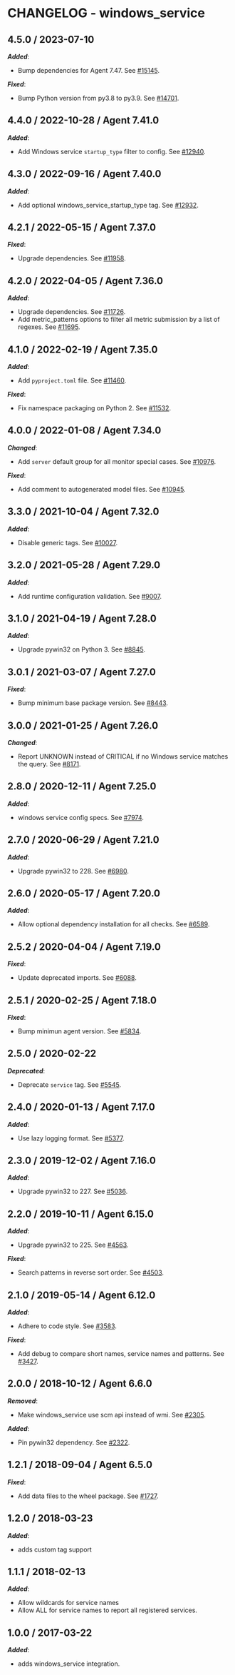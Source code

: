 # CHANGELOG - windows_service

## 4.5.0 / 2023-07-10

***Added***:

* Bump dependencies for Agent 7.47. See [#15145](https://github.com/DataDog/integrations-core/pull/15145).

***Fixed***:

* Bump Python version from py3.8 to py3.9. See [#14701](https://github.com/DataDog/integrations-core/pull/14701).

## 4.4.0 / 2022-10-28 / Agent 7.41.0

***Added***:

* Add Windows service `startup_type` filter to config. See [#12940](https://github.com/DataDog/integrations-core/pull/12940).

## 4.3.0 / 2022-09-16 / Agent 7.40.0

***Added***:

* Add optional windows_service_startup_type tag. See [#12932](https://github.com/DataDog/integrations-core/pull/12932).

## 4.2.1 / 2022-05-15 / Agent 7.37.0

***Fixed***:

* Upgrade dependencies. See [#11958](https://github.com/DataDog/integrations-core/pull/11958).

## 4.2.0 / 2022-04-05 / Agent 7.36.0

***Added***:

* Upgrade dependencies. See [#11726](https://github.com/DataDog/integrations-core/pull/11726).
* Add metric_patterns options to filter all metric submission by a list of regexes. See [#11695](https://github.com/DataDog/integrations-core/pull/11695).

## 4.1.0 / 2022-02-19 / Agent 7.35.0

***Added***:

* Add `pyproject.toml` file. See [#11460](https://github.com/DataDog/integrations-core/pull/11460).

***Fixed***:

* Fix namespace packaging on Python 2. See [#11532](https://github.com/DataDog/integrations-core/pull/11532).

## 4.0.0 / 2022-01-08 / Agent 7.34.0

***Changed***:

* Add `server` default group for all monitor special cases. See [#10976](https://github.com/DataDog/integrations-core/pull/10976).

***Fixed***:

* Add comment to autogenerated model files. See [#10945](https://github.com/DataDog/integrations-core/pull/10945).

## 3.3.0 / 2021-10-04 / Agent 7.32.0

***Added***:

* Disable generic tags. See [#10027](https://github.com/DataDog/integrations-core/pull/10027).

## 3.2.0 / 2021-05-28 / Agent 7.29.0

***Added***:

* Add runtime configuration validation. See [#9007](https://github.com/DataDog/integrations-core/pull/9007).

## 3.1.0 / 2021-04-19 / Agent 7.28.0

***Added***:

* Upgrade pywin32 on Python 3. See [#8845](https://github.com/DataDog/integrations-core/pull/8845).

## 3.0.1 / 2021-03-07 / Agent 7.27.0

***Fixed***:

* Bump minimum base package version. See [#8443](https://github.com/DataDog/integrations-core/pull/8443).

## 3.0.0 / 2021-01-25 / Agent 7.26.0

***Changed***:

* Report UNKNOWN instead of CRITICAL if no Windows service matches the query. See [#8171](https://github.com/DataDog/integrations-core/pull/8171).

## 2.8.0 / 2020-12-11 / Agent 7.25.0

***Added***:

* windows service config specs. See [#7974](https://github.com/DataDog/integrations-core/pull/7974).

## 2.7.0 / 2020-06-29 / Agent 7.21.0

***Added***:

* Upgrade pywin32 to 228. See [#6980](https://github.com/DataDog/integrations-core/pull/6980).

## 2.6.0 / 2020-05-17 / Agent 7.20.0

***Added***:

* Allow optional dependency installation for all checks. See [#6589](https://github.com/DataDog/integrations-core/pull/6589).

## 2.5.2 / 2020-04-04 / Agent 7.19.0

***Fixed***:

* Update deprecated imports. See [#6088](https://github.com/DataDog/integrations-core/pull/6088).

## 2.5.1 / 2020-02-25 / Agent 7.18.0

***Fixed***:

* Bump minimun agent version. See [#5834](https://github.com/DataDog/integrations-core/pull/5834).

## 2.5.0 / 2020-02-22

***Deprecated***:

* Deprecate `service` tag. See [#5545](https://github.com/DataDog/integrations-core/pull/5545).

## 2.4.0 / 2020-01-13 / Agent 7.17.0

***Added***:

* Use lazy logging format. See [#5377](https://github.com/DataDog/integrations-core/pull/5377).

## 2.3.0 / 2019-12-02 / Agent 7.16.0

***Added***:

* Upgrade pywin32 to 227. See [#5036](https://github.com/DataDog/integrations-core/pull/5036).

## 2.2.0 / 2019-10-11 / Agent 6.15.0

***Added***:

* Upgrade pywin32 to 225. See [#4563](https://github.com/DataDog/integrations-core/pull/4563).

***Fixed***:

* Search patterns in reverse sort order. See [#4503](https://github.com/DataDog/integrations-core/pull/4503).

## 2.1.0 / 2019-05-14 / Agent 6.12.0

***Added***:

* Adhere to code style. See [#3583](https://github.com/DataDog/integrations-core/pull/3583).

***Fixed***:

* Add debug to compare short names, service names and patterns. See [#3427](https://github.com/DataDog/integrations-core/pull/3427).

## 2.0.0 / 2018-10-12 / Agent 6.6.0

***Removed***:

* Make windows_service use scm api instead of wmi. See [#2305][2].

***Added***:

* Pin pywin32 dependency. See [#2322][1].

## 1.2.1 / 2018-09-04 / Agent 6.5.0

***Fixed***:

* Add data files to the wheel package. See [#1727][3].

## 1.2.0 / 2018-03-23

***Added***:

* adds custom tag support

## 1.1.1 / 2018-02-13

***Added***:

* Allow wildcards for service names
* Allow ALL for service names to report all registered services.

## 1.0.0 / 2017-03-22

***Added***:

* adds windows_service integration.

[1]: https://github.com/DataDog/integrations-core/pull/2322
[2]: https://github.com/DataDog/integrations-core/pull/2305
[3]: https://github.com/DataDog/integrations-core/pull/1727
